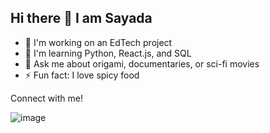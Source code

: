 ## Hi there 👋 I am Sayada

* 🔭 I'm working on an EdTech project
* 🌱 I'm learning Python, React.js, and SQL
* 💬 Ask me about origami, documentaries, or sci-fi movies
* ⚡ Fun fact: I love spicy food

Connect with me! 

![image]({(https://img.shields.io/badge/Gmail-D14836?style=for-the-badge&logo=gmail&logoColor=white)})


<!--
**sayadaa/sayadaa** is a ✨ _special_ ✨ repository because its `README.md` (this file) appears on your GitHub profile.

Here are some ideas to get you started:

- 🔭 I’m currently working on ...
- 🌱 I’m currently learning ...
- 👯 I’m looking to collaborate on ...
- 🤔 I’m looking for help with ...
- 💬 Ask me about ...
- 📫 How to reach me: ...
- 😄 Pronouns: ...
- ⚡ Fun fact: ...
-->
